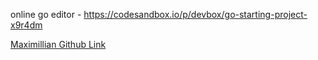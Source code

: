 online go editor - https://codesandbox.io/p/devbox/go-starting-project-x9r4dm

[Maximillian Github Link](https://github.com/mschwarzmueller/go-complete-guide-resources.git)